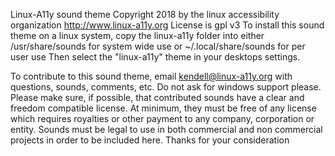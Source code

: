 Linux-A11y sound theme
Copyright 2018 by the  linux accessibility organization http://www.linux-a11y.org
License is gpl v3
To install this sound theme on a linux system, copy the linux-a11y folder into either
/usr/share/sounds for system wide use or
~/.local/share/sounds for per user use
Then select the "linux-a11y" theme in your desktops settings.

To contribute to this sound theme, email kendell@linux-a11y.org with questions, sounds, comments, etc. Do not ask for windows support please.
 Please make sure, if possible, that contributed sounds have a clear and freedom compatible license. At minimum, they must be free of any license which requires royalties or other payment to any company, corporation or entity.  Sounds must be legal to use in both commercial and non commercial projects in order to be included here.
Thanks for your consideration

